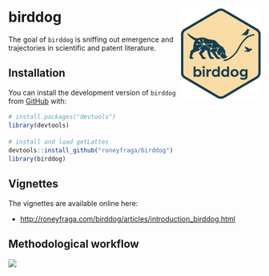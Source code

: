 
<!-- README.md is generated from README.Rmd. Please edit that file -->

# birddog <a href="https://roneyfaga.com/birddog/"><img src="man/figures/logo.png" align="right" alt="birddog logo" style="height: 180px;"></a>

<!-- badges: start -->
<!-- badges: end -->

The goal of `birddog` is sniffing out emergence and trajectories in
scientific and patent literature.

## Installation

You can install the development version of `birddog` from
[GitHub](https://github.com/roneyfraga/birddog) with:

``` r
# install.packages("devtools")
library(devtools)

# install and load getLattes
devtools::install_github("roneyfraga/birddog")
library(birddog)
```

## Vignettes

The vignettes are available online here:

- <http://roneyfraga.com/birddog/articles/introduction_birddog.html>

## Methodological workflow

![](http://roneyfraga.com/volume/keep_it/cnpq-pq-horizontal.svg)
